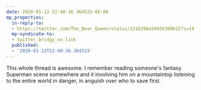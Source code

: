 ```yaml
---
date: 2020-01-12 22:40:36.364533-05:00
mp_properties:
  in-reply-to:
  - https://twitter.com/The_Bear_Queen/status/1216296420426309632?s=19
  mp-syndicate-to:
  - twitter_bridgy_no_link
  published:
  - '2020-01-12T22:40:36.364533'
---
```


This whole thread is awesome. I remember reading someone's fantasy Superman scene somewhere and it involving him on a mountaintop listening to the entire world in danger, in anguish over who to save first.